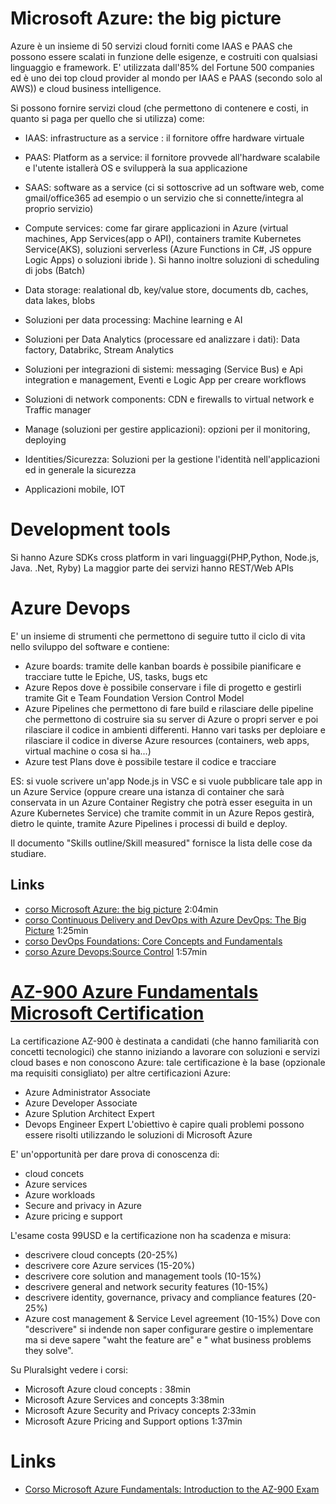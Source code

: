 # Microsoft Azure: the big picture

Azure è un insieme di 50 servizi cloud forniti come IAAS e PAAS che possono essere scalati in funzione delle esigenze, e costruiti con qualsiasi linguaggio e framework. E' utilizzata dall'85% del Fortune 500 companies ed è uno dei top cloud provider al mondo per IAAS e PAAS (secondo solo al AWS)) e cloud business intelligence.

Si possono fornire servizi cloud (che permettono di contenere e costi, in quanto si paga per quello che si utilizza) come:
- IAAS: infrastructure as a service : il fornitore offre hardware virtuale
- PAAS: Platform as a service: il fornitore provvede all'hardware scalabile e l'utente istallerà OS e svilupperà la sua applicazione
- SAAS: software as a service (ci si sottoscrive ad un software web, come gmail/office365 ad esempio o un servizio che si connette/integra al proprio servizio)

- Compute services: come far girare applicazioni in Azure (virtual machines, App Services(app o API), containers tramite Kubernetes Service(AKS), soluzioni serverless (Azure Functions in C#, JS oppure Logic Apps) o soluzioni ibride ). Si hanno inoltre soluzioni di scheduling di jobs (Batch)
- Data storage: realational db, key/value store, documents db, caches, data lakes, blobs
- Soluzioni per data processing: Machine learning e AI
- Soluzioni per Data Analytics (processare ed analizzare i dati): Data factory, Databrikc, Stream Analytics
- Soluzioni per integrazioni di sistemi: messaging (Service Bus) e Api integration e management, Eventi e Logic App per creare workflows
- Soluzioni di network components: CDN e firewalls to virtual network e Traffic manager
- Manage (soluzioni per gestire applicazioni): opzioni per il monitoring, deploying
- Identities/Sicurezza: Soluzioni per la gestione l'identità nell'applicazioni ed in generale la sicurezza
- Applicazioni mobile, IOT

# Development tools
Si hanno Azure SDKs cross platform in vari linguaggi(PHP,Python, Node.js, Java. .Net, Ryby)
La maggior parte dei servizi hanno REST/Web APIs

# Azure Devops
E' un insieme di strumenti che permettono di seguire tutto il ciclo di vita nello sviluppo del software e contiene:
- Azure boards: tramite delle kanban boards è possibile pianificare e tracciare tutte le Epiche, US, tasks, bugs etc
- Azure Repos dove è possibile conservare i file di progetto e gestirli tramite Git e Team Foundation Version Control Model
- Azure Pipelines che permettono di fare build e rilasciare delle pipeline che permettono di costruire sia su server di Azure o propri server e poi rilasciare il codice in ambienti differenti. Hanno vari tasks per deploiare e rilasciare il codice in diverse Azure resources (containers, web apps, virtual machine o cosa si ha...)
- Azure test Plans dove è possibile testare il codice e tracciare 

ES: si vuole scrivere un'app Node.js in VSC e si vuole pubblicare tale app in un Azure Service (oppure creare una istanza di container  che sarà conservata in un Azure Container Registry che potrà esser eseguita in un Azure Kubernetes Service) che tramite commit in un Azure Repos  gestirà, dietro le quinte, tramite Azure Pipelines i processi di build e deploy. 

Il documento "Skills outline/Skill measured" fornisce la lista delle cose da studiare.


## Links
- [corso Microsoft Azure: the big picture](https://app.pluralsight.com/library/courses/microsoft-azure-the-big-picture) 2:04min
- [corso Continuous Delivery and DevOps with Azure DevOps: The Big Picture](https://app.pluralsight.com/library/courses/continuous-delivery-azure-devops-big-picture/) 1:25min
- [corso DevOps Foundations: Core Concepts and Fundamentals](https://app.pluralsight.com/library/courses/devops-foundations-core-concepts-fundamentals)
- [corso Azure Devops:Source Control](https://app.pluralsight.com/library/courses/azure-devops-continuous-delivery-source-control/table-of-contents) 1:57min

# [AZ-900 Azure Fundamentals Microsoft Certification](https://docs.microsoft.com/en-us/learn/certifications/exams/az-900)
La certificazione AZ-900 è destinata a candidati (che hanno familiarità con concetti tecnologici) che stanno iniziando a lavorare con soluzioni e servizi cloud bases e non conoscono Azure: tale certificazione è la base (opzionale ma requisiti consigliato) per altre certificazioni Azure:
- Azure Administrator Associate
- Azure Developer Associate
- Azure Splution Architect Expert
- Devops Engineer Expert
L'obiettivo è capire quali problemi possono essere risolti utilizzando le soluzioni di Microsoft Azure

E' un'opportunità per dare prova di conoscenza di:
- cloud concets
- Azure services
- Azure workloads
- Secure and privacy in Azure
- Azure pricing e support

L'esame costa 99USD e la certificazione non ha scadenza e misura:
- descrivere cloud concepts (20-25%)
- descrivere core Azure services (15-20%)
- descrivere core solution and management tools (10-15%)
- descrivere general and network security features (10-15%)
- descrivere identity, governance, privacy and compliance features (20-25%)
- Azure cost management & Service Level agreement (10-15%)
Dove con "descrivere" si indende non saper configurare gestire o implementare ma si deve sapere "waht the feature are" e " what business problems they solve".

Su Pluralsight vedere i corsi:
- Microsoft Azure cloud concepts : 38min
- Microsoft Azure Services and  concepts 3:38min
- Microsoft Azure Security and Privacy concepts 2:33min
- Microsoft Azure Pricing and Support options 1:37min

# Links
- [Corso Microsoft Azure Fundamentals: Introduction to the AZ-900 Exam](https://app.pluralsight.com/library/courses/microsoft-azure-fundamentals-intro-az-900-exam-cert)